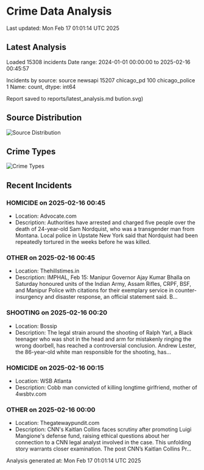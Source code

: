# Crime Data Analysis
Last updated: Mon Feb 17 01:01:14 UTC 2025

## Latest Analysis

Loaded 15308 incidents
Date range: 2024-01-01 00:00:00 to 2025-02-16 00:45:57

Incidents by source:
source
newsapi           15207
chicago_pd          100
chicago_police        1
Name: count, dtype: int64

Report saved to reports/latest_analysis.md
bution.svg)

## Source Distribution
![Source Distribution](images/source_distribution.svg)

## Crime Types
![Crime Types](images/crime_types.svg)

## Recent Incidents

### HOMICIDE on 2025-02-16 00:45
- Location: Advocate.com
- Description: Authorities have arrested and charged five people over the death of 24-year-old Sam Nordquist, who was a transgender man from Montana. Local police in Upstate New York said that Nordquist had been repeatedly tortured in the weeks before he was killed.


### OTHER on 2025-02-16 00:45
- Location: Thehillstimes.in
- Description: IMPHAL, Feb 15: Manipur Governor Ajay Kumar Bhalla on Saturday honoured units of the Indian Army, Assam Rifles, CRPF, BSF, and Manipur Police with citations for their exemplary service in counter-insurgency and disaster response, an official statement said. B…


### SHOOTING on 2025-02-16 00:20
- Location: Bossip
- Description: The legal strain around the shooting of Ralph Yarl, a Black teenager who was shot in the head and arm for mistakenly ringing the wrong doorbell, has reached a controversial conclusion. Andrew Lester, the 86-year-old white man responsible for the shooting, has…


### HOMICIDE on 2025-02-16 00:15
- Location: WSB Atlanta
- Description: Cobb man convicted of killing longtime girlfriend, mother of 4wsbtv.com


### OTHER on 2025-02-16 00:00
- Location: Thegatewaypundit.com
- Description: CNN's Kaitlan Collins faces scrutiny after promoting Luigi Mangione's defense fund, raising ethical questions about her connection to a CNN legal analyst involved in the case. This unfolding story warrants closer examination.
The post CNN’s Kaitlan Collins Pr…

Analysis generated at: Mon Feb 17 01:01:14 UTC 2025

